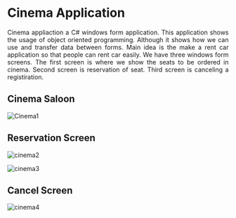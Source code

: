# Cinema Application
<p align="justify"> Cinema appliaction a C# windows form application. This application shows the usage of object oriented programming. Although it shows how we can use and transfer data between forms. Main idea is the make a rent car application so that people can rent car easily. We have three windows form screens. The first screen is where we show the seats to be ordered in cinema. Second screen is reservation of seat. Third screen is canceling a registiration. </p>

## Cinema Saloon

![Cinema1](https://user-images.githubusercontent.com/42059887/206804230-efcc8b7b-ecb4-4b7f-8364-502a65992e08.png)

## Reservation Screen
![cinema2](https://user-images.githubusercontent.com/42059887/206804240-527835d6-5078-495d-b430-08228f268c84.png)

![cinema3](https://user-images.githubusercontent.com/42059887/206804246-2b9ad1b8-1c90-4a23-9b90-971871cb5089.png)

## Cancel Screen
![cinema4](https://user-images.githubusercontent.com/42059887/206804265-0649a9f6-9e02-4e14-b3f1-c637ac1389c6.png)
